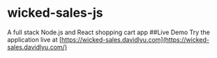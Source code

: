 # wicked-sales-js
A full stack Node.js and React shopping cart app
##Live Demo
Try the application live at [https://wicked-sales.davidlyu.com](https://wicked-sales.davidlyu.com/)
